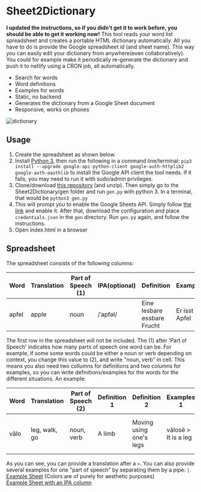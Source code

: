 # Sheet2Dictionary
**I updated the instructions, so if you didn't get it to work before, you should be able to get it working now!**
This tool reads your word list spreadsheet and creates a portable HTML dictionary automatically. All you have to do is provide the Google spreadsheet id (and sheet name). This way you can easily edit your dictionary from anywhere(even collaboratively). You could for example make it periodically re-generate the dictionary and push it to netlify using a CRON job, all automatically.
 
* Search for words
* Word definitions
* Examples for words
* Static, no backend
* Generates the dictionary from a Google Sheet document
* Responsive, works on phones

![dictionary](https://i.imgur.com/lAUrPS1.png)

## Usage
1. Create the spreadsheet as shown below.
2. Install [Python 3](https://www.python.org/downloads/release/python-373/), then run the following in a command line/terminal: `pip3 install --upgrade google-api-python-client google-auth-httplib2 google-auth-oauthlib` to install the Google API client the tool needs. If it fails, you may need to run it with sudo/admin privileges.
3. Clone/download [this repository](https://github.com/PaddiM8/Sheet2Dictionary/archive/master.zip) (and unzip). Then simply go to the Sheet2Dictionary/gen folder and run `gen.py` with python 3. In a terminal, that would be `python3 gen.py`
4. This will prompt you to enable the Google Sheets API. Simply follow [the link](https://developers.google.com/sheets/api/quickstart/python?authuser=1) and enable it. After that, download the configuration and place `credentials.json` in the `gen` directory. Run `gen.pỳ` again, and follow the instructions.
4. Open index.html in a browser

## Spreadsheet
The spreadsheet consists of the following columns:  

| Word | Translation | Part of Speech (1) | IPA(optional) | Definition | Examples |
|---|---|---|---|---|---|
| apfel| apple | noun | /ˈapfəl/ | Eine lesbare essbare Frucht | Er isst der Apfel |

The first row in the spreadsheet will not be included. The (1) after 'Part of Speech' indicates how many parts of speech one word can be. For example, if some some words could be either a noun or verb depending on context, you change this value to (2), and write "noun, verb" in cell. This means you also need two collumns for definitions and two columns for examples, so you can write definitions/examples for the words for the different situations. An example: 

| Word | Translation | Part of Speech (2) | Definition 1 | Definition 2 | Examples 1 | Example 2 |
|---|---|---|---|---|---|---|
| vālo| leg, walk, go | noun, verb | A limb | Moving using one's legs | vālosē > It is a leg | vālon toralu > I walk to the house |

As you can see, you can provide a translation after a `>`. You can also provide several examples for one "part of speech" by separating them by a pipe: `|`.  
[Example Sheet](https://docs.google.com/spreadsheets/d/1_te9ZTrF1mvLh3p8U_uhptGdGzOtBWBbvMA0dXGV15c/edit?usp=sharing)
(Colors are of purely for aesthetic purposes)  
[Example Sheet with an IPA column](https://docs.google.com/spreadsheets/d/1aku5t5W1UJcxVLz2l9HiSpuDXbgQT-3nQTrYV8dmo6k/edit?usp=sharing)
